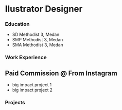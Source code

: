 # Ilustrator Designer

### Education
- SD Methodist 3, Medan
- SMP Methodist 3, Medan
- SMA Methodist 3, Medan

### Work Experience
## Paid Commission @ From Instagram
- big impact project 1
- big impact project 2

### Projects
